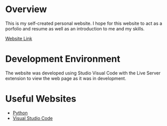 # Overview
This is my self-created personal website. I hope for this website to act as a porfolio and resume as well as an introduction to me and my skills.

[Website Link](placeholder)

# Development Environment
The website was developed using Studio Visual Code with the Live Server extension to view the web page as it was in development.
# Useful Websites

* [Python](https://www.python.org/)
* [Visual Studio Code](https://code.visualstudio.com/)
